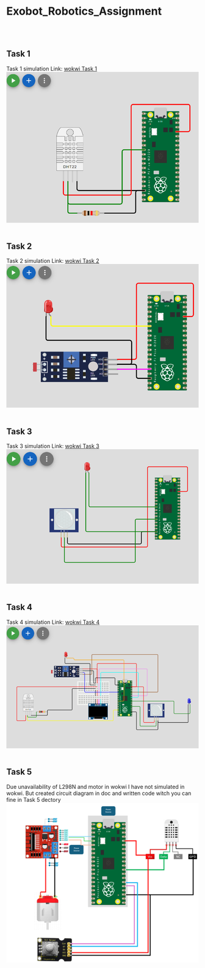 # Exobot_Robotics_Assignment

</br>
</br>

## Task 1

Task 1 simulation Link: [wokwi Task 1](https://wokwi.com/projects/407986447908575233)
![](/Image/Task_1.png)
</br>
</br>



## Task 2
Task 2 simulation Link: [wokwi Task 2](https://wokwi.com/projects/407985977638854657)
![](/Image/Task_2.png)
</br>
</br>


## Task 3
Task 3 simulation Link: [wokwi Task 3](https://wokwi.com/projects/407991045957431297)
![](/Image/Task_3.png)
</br>
</br>


## Task 4
Task 4 simulation Link: [wokwi Task 4](https://wokwi.com/projects/407991045957431297)
![](/Image/Task_4.png)
</br>
</br>

## Task 5
Due unavailability of L298N and motor in wokwi I have not simulated in wokwi. But created circuit diagram in doc and written code witch you can fine in Task 5 dectory 
![](/Image/Task_5.png)
</br>
</br>
